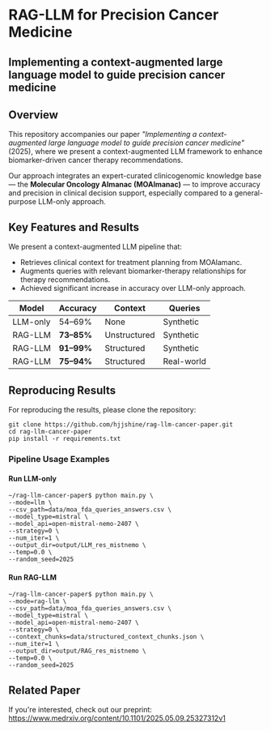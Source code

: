 # RAG-LLM for Precision Cancer Medicine
## Implementing a context-augmented large language model to guide precision cancer medicine

## Overview

This repository accompanies our paper _"Implementing a context-augmented large language model to guide precision cancer medicine"_(2025), where we present a context-augmented LLM framework to enhance biomarker-driven cancer therapy recommendations.

Our approach integrates an expert-curated clinicogenomic knowledge base — the **Molecular Oncology Almanac (MOAlmanac)** — to improve accuracy and precision in clinical decision support, especially compared to a general-purpose LLM-only approach.

## Key Features and Results
We present a context-augmented LLM pipeline that:
- Retrieves clinical context for treatment planning from MOAlamanc.
- Augments queries with relevant biomarker-therapy relationships for therapy recommendations.
- Achieved significant increase in accuracy over LLM-only approach.


| Model       | Accuracy               | Context       | Queries    |
|-------------|------------------------|---------------|------------|
| LLM-only    | 54–69%                 | None          | Synthetic  |
| RAG-LLM     | **73–85%**             | Unstructured  | Synthetic  |
| RAG-LLM     | **91–99%**             | Structured    | Synthetic  |
| RAG-LLM     | **75–94%**             | Structured    | Real-world |

## Reproducing Results

For reproducing the results, please clone the repository:
```console
git clone https://github.com/hjjshine/rag-llm-cancer-paper.git  
cd rag-llm-cancer-paper  
pip install -r requirements.txt  
```

### Pipeline Usage Examples
#### Run LLM-only   
```console
~/rag-llm-cancer-paper$ python main.py \
--mode=llm \
--csv_path=data/moa_fda_queries_answers.csv \
--model_type=mistral \
--model_api=open-mistral-nemo-2407 \
--strategy=0 \
--num_iter=1 \
--output_dir=output/LLM_res_mistnemo \
--temp=0.0 \
--random_seed=2025
```
    
#### Run RAG-LLM
```console
~/rag-llm-cancer-paper$ python main.py \
--mode=rag-llm \
--csv_path=data/moa_fda_queries_answers.csv \
--model_type=mistral \
--model_api=open-mistral-nemo-2407 \
--strategy=0 \
--context_chunks=data/structured_context_chunks.json \
--num_iter=1 \
--output_dir=output/RAG_res_mistnemo \
--temp=0.0 \
--random_seed=2025 
```

## Related Paper
If you're interested, check out our preprint:
https://www.medrxiv.org/content/10.1101/2025.05.09.25327312v1


    




